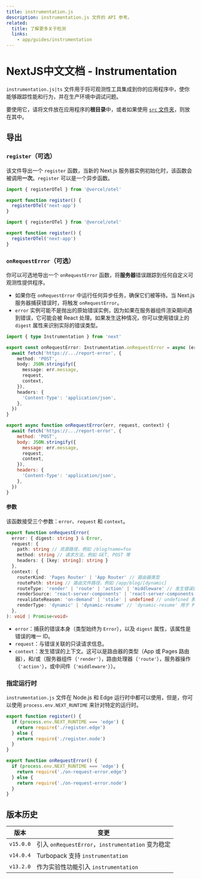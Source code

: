 ```yaml
---
title: instrumentation.js
description: instrumentation.js 文件的 API 参考。
related:
  title: 了解更多关于检测
  links:
    - app/guides/instrumentation
---
```


# NextJS中文文档 - Instrumentation

`instrumentation.js|ts` 文件用于将可观测性工具集成到你的应用程序中，使你能够跟踪性能和行为，并在生产环境中调试问题。

要使用它，请将文件放在应用程序的**根目录**中，或者如果使用 [`src` 文件夹](/nextjs-cn/app/api-reference/file-conventions/src-folder)，则放在其中。

## 导出

### `register`（可选）

该文件导出一个 `register` 函数，当新的 Next.js 服务器实例初始化时，该函数会被调用**一次**。`register` 可以是一个异步函数。

```ts switcher
import { registerOTel } from '@vercel/otel'

export function register() {
  registerOTel('next-app')
}
```

```js switcher
import { registerOTel } from '@vercel/otel'

export function register() {
  registerOTel('next-app')
}
```

### `onRequestError`（可选）

你可以可选地导出一个 `onRequestError` 函数，将**服务器**错误跟踪到任何自定义可观测性提供程序。

- 如果你在 `onRequestError` 中运行任何异步任务，确保它们被等待。当 Next.js 服务器捕获错误时，将触发 `onRequestError`。
- `error` 实例可能不是抛出的原始错误实例，因为如果在服务器组件渲染期间遇到错误，它可能会被 React 处理。如果发生这种情况，你可以使用错误上的 `digest` 属性来识别实际的错误类型。

```ts switcher
import { type Instrumentation } from 'next'

export const onRequestError: Instrumentation.onRequestError = async (err, request, context) => {
  await fetch('https://.../report-error', {
    method: 'POST',
    body: JSON.stringify({
      message: err.message,
      request,
      context,
    }),
    headers: {
      'Content-Type': 'application/json',
    },
  })
}
```

```js switcher
export async function onRequestError(err, request, context) {
  await fetch('https://.../report-error', {
    method: 'POST',
    body: JSON.stringify({
      message: err.message,
      request,
      context,
    }),
    headers: {
      'Content-Type': 'application/json',
    },
  })
}
```

#### 参数

该函数接受三个参数：`error`、`request` 和 `context`。

```ts
export function onRequestError(
  error: { digest: string } & Error,
  request: {
    path: string // 资源路径，例如 /blog?name=foo
    method: string // 请求方法，例如 GET, POST 等
    headers: { [key: string]: string }
  },
  context: {
    routerKind: 'Pages Router' | 'App Router' // 路由器类型
    routePath: string // 路由文件路径，例如 /app/blog/[dynamic]
    routeType: 'render' | 'route' | 'action' | 'middleware' // 发生错误的上下文
    renderSource: 'react-server-components' | 'react-server-components-payload' | 'server-rendering'
    revalidateReason: 'on-demand' | 'stale' | undefined // undefined 表示没有重新验证的正常请求
    renderType: 'dynamic' | 'dynamic-resume' // 'dynamic-resume' 用于 PPR
  },
): void | Promise<void>
```

- `error`：捕获的错误本身（类型始终为 `Error`），以及 `digest` 属性，该属性是错误的唯一 ID。
- `request`：与错误关联的只读请求信息。
- `context`：发生错误的上下文。这可以是路由器的类型（App 或 Pages 路由器），和/或（服务器组件（`'render'`），路由处理器（`'route'`），服务器操作（`'action'`），或中间件（`'middleware'`））。

### 指定运行时

`instrumentation.js` 文件在 Node.js 和 Edge 运行时中都可以使用，但是，你可以使用 `process.env.NEXT_RUNTIME` 来针对特定的运行时。

```js
export function register() {
  if (process.env.NEXT_RUNTIME === 'edge') {
    return require('./register.edge')
  } else {
    return require('./register.node')
  }
}

export function onRequestError() {
  if (process.env.NEXT_RUNTIME === 'edge') {
    return require('./on-request-error.edge')
  } else {
    return require('./on-request-error.node')
  }
}
```

## 版本历史

| 版本      | 变更                                              |
| --------- | ------------------------------------------------- |
| `v15.0.0` | 引入 `onRequestError`，`instrumentation` 变为稳定 |
| `v14.0.4` | Turbopack 支持 `instrumentation`                  |
| `v13.2.0` | 作为实验性功能引入 `instrumentation`              |
